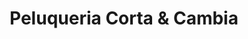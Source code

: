 ---
title: "Peluqueria Corta & Cambia"
url: /gijon-xixon/peluqueria-corta-y-cambia/
shop: peluquería
---